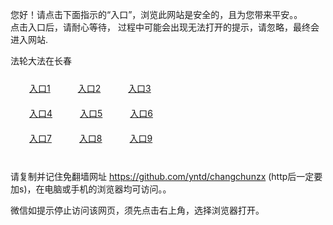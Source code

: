 您好！请点击下面指示的“入口”，浏览此网站是安全的，且为您带来平安。。 <br/>
点击入口后，请耐心等待， 过程中可能会出现无法打开的提示，请忽略，最终会进入网站. </br>

法轮大法在长春<br/>
<div style="padding:10px"><a style="margin:20px" target="_blank" href="https://d3hu4ebaq7zzeu.cloudfront.net/2Qpsp?vdhpmrg" id="ccLink1" rel="nofollow">入口1</a> <a target="_blank" style="margin:20px" href="https://d1uwyb6k5zcnbf.cloudfront.net/2Qpsp?jncukdm" id="ccLink2" rel="nofollow">入口2</a> <a style="margin:20px" target="_blank" href="https://d1nf4qborv23rk.cloudfront.net/2Qpsp?dlahkwns" id="ccLink3" rel="nofollow">入口3</a></div>

<div style="padding:10px" ><a style="margin:20px" target="_blank" href="https://d3hu4ebaq7zzeu.cloudfront.net/2Qpsp?vdhpmrg" id="ccLink4" rel="nofollow">入口4</a> <a style="margin:20px" href="https://d1uwyb6k5zcnbf.cloudfront.net/2Qpsp?jncukdm" target="_blank" id="ccLink5" rel="nofollow">入口5</a> <a style="margin:20px" href="https://d1nf4qborv23rk.cloudfront.net/2Qpsp?dlahkwns" target="_blank" id="ccLink6" rel="nofollow">入口6</a></div>

<div style="padding:10px"><a style="margin:20px" target="_blank" href="https://d3hu4ebaq7zzeu.cloudfront.net/2Qpsp?vdhpmrg" id="ccLink7" rel="nofollow">入口7</a> <a style="margin:20px" href="https://d1uwyb6k5zcnbf.cloudfront.net/2Qpsp?jncukdm" target="_blank" id="ccLink8" rel="nofollow">入口8</a> <a style="margin:20px" target="_blank" href="https://d1nf4qborv23rk.cloudfront.net/2Qpsp?dlahkwns" id="ccLink9" rel="nofollow">入口9</a></div>

<br/>



请复制并记住免翻墙网址 https://github.com/yntd/changchunzx (http后一定要加s)，在电脑或手机的浏览器均可访问。。<br/>

微信如提示停止访问该网页，须先点击右上角，选择浏览器打开。
